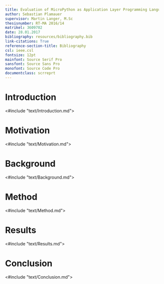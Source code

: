 ```yaml
---
title: Evaluation of MicroPython as Application Layer Programming Language on SmallSats
author: Sebastian Plamauer
supervisor: Martin Langer, M.Sc
thesisnumber: RT-MA 2016/14
matrikel: 3609702
date: 28.01.2017
bibliography: resources/bibliography.bib
link-citations: True
reference-section-title: Bibliography
csl: ieee.csl
fontsize: 12pt
mainfont: Source Serif Pro
sansfont: Source Sans Pro
monofont: Source Code Pro
documentclass: scrreprt
---
```


# Introduction

<#include "text/Introduction.md">

# Motivation

<#include "text/Motivation.md">

# Background

<#include "text/Background.md">

# Method

<#include "text/Method.md">

# Results

<#include "text/Results.md">

# Conclusion

<#include "text/Conclusion.md">

